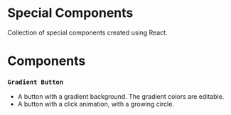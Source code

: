 # Special Components

Collection of special components created using React.

# Components

### `Gradient Button`
* A button with a gradient background. The gradient colors are editable.
* A button with a click animation, with a growing circle.
